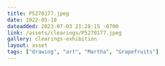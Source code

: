 ```yaml
---
title: P5270177.jpeg
date: 2022-05-10
dateadded: 2023-07-03 21:28:15 -0700
link: /assets/clearings/P5270177.jpeg
gallery: clearings-exhibition
layout: asset
tags: ["drawing", "art", "Martha", "Grapefruits"]
--- 
```

